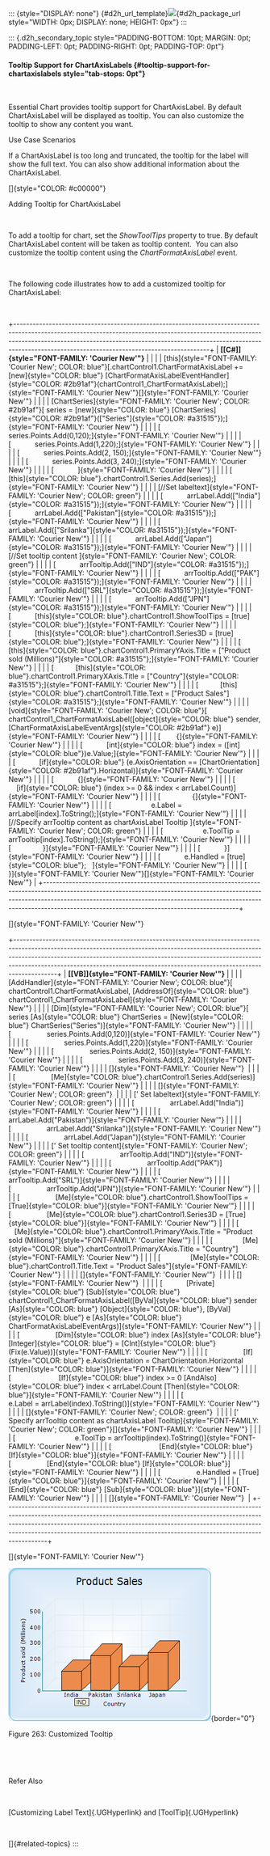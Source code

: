 ::: {style="DISPLAY: none"}
[](ms-xhelp:///?Id=d2h_url_template){#d2h_url_template}![](!package_url!){#d2h_package_url style="WIDTH: 0px; DISPLAY: none; HEIGHT: 0px"}
:::

::: {.d2h_secondary_topic style="PADDING-BOTTOM: 10pt; MARGIN: 0pt; PADDING-LEFT: 0pt; PADDING-RIGHT: 0pt; PADDING-TOP: 0pt"}
#### Tooltip Support for ChartAxisLabels {#tooltip-support-for-chartaxislabels style="tab-stops: 0pt"}

 

Essential Chart provides tooltip support for ChartAxisLabel. By default ChartAxisLabel will be displayed as tooltip. You can also customize the tooltip to show any content you want.

Use Case Scenarios

If a ChartAxisLabel is too long and truncated, the tooltip for the label will show the full text. You can also show additional information about the ChartAxisLabel.

[]{style="COLOR: #c00000"} 

Adding Tooltip for ChartAxisLabel

 

To add a tooltip for chart, set the *ShowToolTips* property to true. By default ChartAxisLabel content will be taken as tooltip content.  You can also customize the tooltip content using the *ChartFormatAxisLabel* event.

 

The following code illustrates how to add a customized tooltip for ChartAxisLabel:

 

+------------------------------------------------------------------------------------------------------------------------------------------------------------------------------------------------------------------------------------------------------------------------------------------------------+
| **[\[C#\]]{style="FONT-FAMILY: 'Courier New'"}**                                                                                                                                                                                                                                                     |
|                                                                                                                                                                                                                                                                                                      |
| [this]{style="FONT-FAMILY: 'Courier New'; COLOR: blue"}[.chartControl1.ChartFormatAxisLabel += [new]{style="COLOR: blue"} [ChartFormatAxisLabelEventHandler]{style="COLOR: #2b91af"}(chartControl1_ChartFormatAxisLabel);]{style="FONT-FAMILY: 'Courier New'"}[]{style="FONT-FAMILY: 'Courier New'"} |
|                                                                                                                                                                                                                                                                                                      |
| [ChartSeries]{style="FONT-FAMILY: 'Courier New'; COLOR: #2b91af"}[ series = [new]{style="COLOR: blue"} [ChartSeries]{style="COLOR: #2b91af"}([\"Series\"]{style="COLOR: #a31515"});]{style="FONT-FAMILY: 'Courier New'"}                                                                             |
|                                                                                                                                                                                                                                                                                                      |
| [            series.Points.Add(0,120);]{style="FONT-FAMILY: 'Courier New'"}                                                                                                                                                                                                                          |
|                                                                                                                                                                                                                                                                                                      |
| [            series.Points.Add(1,220);]{style="FONT-FAMILY: 'Courier New'"}                                                                                                                                                                                                                          |
|                                                                                                                                                                                                                                                                                                      |
| [            series.Points.Add(2, 150);]{style="FONT-FAMILY: 'Courier New'"}                                                                                                                                                                                                                         |
|                                                                                                                                                                                                                                                                                                      |
| [            series.Points.Add(3, 240);]{style="FONT-FAMILY: 'Courier New'"}                                                                                                                                                                                                                         |
|                                                                                                                                                                                                                                                                                                      |
| [            ]{style="FONT-FAMILY: 'Courier New'"}                                                                                                                                                                                                                                                   |
|                                                                                                                                                                                                                                                                                                      |
| [            [this]{style="COLOR: blue"}.chartControl1.Series.Add(series);]{style="FONT-FAMILY: 'Courier New'"}                                                                                                                                                                                      |
|                                                                                                                                                                                                                                                                                                      |
| [//Set labeltext]{style="FONT-FAMILY: 'Courier New'; COLOR: green"}                                                                                                                                                                                                                                  |
|                                                                                                                                                                                                                                                                                                      |
| [            arrLabel.Add([\"India\"]{style="COLOR: #a31515"});]{style="FONT-FAMILY: 'Courier New'"}                                                                                                                                                                                                 |
|                                                                                                                                                                                                                                                                                                      |
| [            arrLabel.Add([\"Pakistan\"]{style="COLOR: #a31515"});]{style="FONT-FAMILY: 'Courier New'"}                                                                                                                                                                                              |
|                                                                                                                                                                                                                                                                                                      |
| [            arrLabel.Add([\"Srilanka\"]{style="COLOR: #a31515"});]{style="FONT-FAMILY: 'Courier New'"}                                                                                                                                                                                              |
|                                                                                                                                                                                                                                                                                                      |
| [            arrLabel.Add([\"Japan\"]{style="COLOR: #a31515"});]{style="FONT-FAMILY: 'Courier New'"}                                                                                                                                                                                                 |
|                                                                                                                                                                                                                                                                                                      |
| [//Set tooltip content ]{style="FONT-FAMILY: 'Courier New'; COLOR: green"}                                                                                                                                                                                                                           |
|                                                                                                                                                                                                                                                                                                      |
| [            arrTooltip.Add([\"IND\"]{style="COLOR: #a31515"});]{style="FONT-FAMILY: 'Courier New'"}                                                                                                                                                                                                 |
|                                                                                                                                                                                                                                                                                                      |
| [            arrTooltip.Add([\"PAK\"]{style="COLOR: #a31515"});]{style="FONT-FAMILY: 'Courier New'"}                                                                                                                                                                                                 |
|                                                                                                                                                                                                                                                                                                      |
| [            arrTooltip.Add([\"SRL\"]{style="COLOR: #a31515"});]{style="FONT-FAMILY: 'Courier New'"}                                                                                                                                                                                                 |
|                                                                                                                                                                                                                                                                                                      |
| [            arrTooltip.Add([\"JPN\"]{style="COLOR: #a31515"});]{style="FONT-FAMILY: 'Courier New'"}                                                                                                                                                                                                 |
|                                                                                                                                                                                                                                                                                                      |
| [            [this]{style="COLOR: blue"}.chartControl1.ShowToolTips = [true]{style="COLOR: blue"};]{style="FONT-FAMILY: 'Courier New'"}                                                                                                                                                              |
|                                                                                                                                                                                                                                                                                                      |
| [            [this]{style="COLOR: blue"}.chartControl1.Series3D = [true]{style="COLOR: blue"};]{style="FONT-FAMILY: 'Courier New'"}                                                                                                                                                                  |
|                                                                                                                                                                                                                                                                                                      |
| [           [this]{style="COLOR: blue"}.chartControl1.PrimaryYAxis.Title = [\"Product sold (Millions)\"]{style="COLOR: #a31515"};]{style="FONT-FAMILY: 'Courier New'"}                                                                                                                               |
|                                                                                                                                                                                                                                                                                                      |
| [           [this]{style="COLOR: blue"}.chartControl1.PrimaryXAxis.Title = [\"Country\"]{style="COLOR: #a31515"};]{style="FONT-FAMILY: 'Courier New'"}                                                                                                                                               |
|                                                                                                                                                                                                                                                                                                      |
| [           [this]{style="COLOR: blue"}.chartControl1.Title.Text = [\"Product Sales\"]{style="COLOR: #a31515"};]{style="FONT-FAMILY: 'Courier New'"}                                                                                                                                                 |
|                                                                                                                                                                                                                                                                                                      |
| [void]{style="FONT-FAMILY: 'Courier New'; COLOR: blue"}[ chartControl1_ChartFormatAxisLabel([object]{style="COLOR: blue"} sender, [ChartFormatAxisLabelEventArgs]{style="COLOR: #2b91af"} e)]{style="FONT-FAMILY: 'Courier New'"}                                                                    |
|                                                                                                                                                                                                                                                                                                      |
| [        {]{style="FONT-FAMILY: 'Courier New'"}                                                                                                                                                                                                                                                      |
|                                                                                                                                                                                                                                                                                                      |
| [            [int]{style="COLOR: blue"} index = ([int]{style="COLOR: blue"})e.Value;]{style="FONT-FAMILY: 'Courier New'"}                                                                                                                                                                            |
|                                                                                                                                                                                                                                                                                                      |
| [            [if]{style="COLOR: blue"} (e.AxisOrientation == [ChartOrientation]{style="COLOR: #2b91af"}.Horizontal)]{style="FONT-FAMILY: 'Courier New'"}                                                                                                                                             |
|                                                                                                                                                                                                                                                                                                      |
| [            {]{style="FONT-FAMILY: 'Courier New'"}                                                                                                                                                                                                                                                  |
|                                                                                                                                                                                                                                                                                                      |
| [                [if]{style="COLOR: blue"} (index \>= 0 && index \< arrLabel.Count)]{style="FONT-FAMILY: 'Courier New'"}                                                                                                                                                                             |
|                                                                                                                                                                                                                                                                                                      |
| [                {]{style="FONT-FAMILY: 'Courier New'"}                                                                                                                                                                                                                                              |
|                                                                                                                                                                                                                                                                                                      |
| [                    e.Label = arrLabel\[index\].ToString();]{style="FONT-FAMILY: 'Courier New'"}                                                                                                                                                                                                    |
|                                                                                                                                                                                                                                                                                                      |
| [//Specify arrTooltip content as chartAxisLabel Tooltip ]{style="FONT-FAMILY: 'Courier New'; COLOR: green"}                                                                                                                                                                                          |
|                                                                                                                                                                                                                                                                                                      |
| [                    e.ToolTip = arrTooltip\[index\].ToString();]{style="FONT-FAMILY: 'Courier New'"}                                                                                                                                                                                                |
|                                                                                                                                                                                                                                                                                                      |
| [                }]{style="FONT-FAMILY: 'Courier New'"}                                                                                                                                                                                                                                              |
|                                                                                                                                                                                                                                                                                                      |
| [            }]{style="FONT-FAMILY: 'Courier New'"}                                                                                                                                                                                                                                                  |
|                                                                                                                                                                                                                                                                                                      |
| [            e.Handled = [true]{style="COLOR: blue"};   ]{style="FONT-FAMILY: 'Courier New'"}                                                                                                                                                                                                        |
|                                                                                                                                                                                                                                                                                                      |
| [        }]{style="FONT-FAMILY: 'Courier New'"}[]{style="FONT-FAMILY: 'Courier New'"}                                                                                                                                                                                                                |
+------------------------------------------------------------------------------------------------------------------------------------------------------------------------------------------------------------------------------------------------------------------------------------------------------+

[]{style="FONT-FAMILY: 'Courier New'"} 

+-------------------------------------------------------------------------------------------------------------------------------------------------------------------------------------------------------------------------------------------------------------------------------------------------------------------------------------+
| **[\[VB\]]{style="FONT-FAMILY: 'Courier New'"}**                                                                                                                                                                                                                                                                                    |
|                                                                                                                                                                                                                                                                                                                                     |
| [AddHandler]{style="FONT-FAMILY: 'Courier New'; COLOR: blue"}[ chartControl1.ChartFormatAxisLabel, [AddressOf]{style="COLOR: blue"} chartControl1_ChartFormatAxisLabel]{style="FONT-FAMILY: 'Courier New'"}                                                                                                                         |
|                                                                                                                                                                                                                                                                                                                                     |
| [Dim]{style="FONT-FAMILY: 'Courier New'; COLOR: blue"}[ series [As]{style="COLOR: blue"} ChartSeries = [New]{style="COLOR: blue"} ChartSeries(\"Series\")]{style="FONT-FAMILY: 'Courier New'"}                                                                                                                                      |
|                                                                                                                                                                                                                                                                                                                                     |
| [                  series.Points.Add(0,120)]{style="FONT-FAMILY: 'Courier New'"}                                                                                                                                                                                                                                                    |
|                                                                                                                                                                                                                                                                                                                                     |
| [                  series.Points.Add(1,220)]{style="FONT-FAMILY: 'Courier New'"}                                                                                                                                                                                                                                                    |
|                                                                                                                                                                                                                                                                                                                                     |
| [                  series.Points.Add(2, 150)]{style="FONT-FAMILY: 'Courier New'"}                                                                                                                                                                                                                                                   |
|                                                                                                                                                                                                                                                                                                                                     |
| [                  series.Points.Add(3, 240)]{style="FONT-FAMILY: 'Courier New'"}                                                                                                                                                                                                                                                   |
|                                                                                                                                                                                                                                                                                                                                     |
| []{style="FONT-FAMILY: 'Courier New'"}                                                                                                                                                                                                                                                                                              |
|                                                                                                                                                                                                                                                                                                                                     |
| [                  [Me]{style="COLOR: blue"}.chartControl1.Series.Add(series)]{style="FONT-FAMILY: 'Courier New'"}                                                                                                                                                                                                                  |
|                                                                                                                                                                                                                                                                                                                                     |
| []{style="FONT-FAMILY: 'Courier New'; COLOR: green"}                                                                                                                                                                                                                                                                                |
|                                                                                                                                                                                                                                                                                                                                     |
| [\' Set labeltext]{style="FONT-FAMILY: 'Courier New'; COLOR: green"}                                                                                                                                                                                                                                                                |
|                                                                                                                                                                                                                                                                                                                                     |
| [                  arrLabel.Add(\"India\")]{style="FONT-FAMILY: 'Courier New'"}                                                                                                                                                                                                                                                     |
|                                                                                                                                                                                                                                                                                                                                     |
| [                  arrLabel.Add(\"Pakistan\")]{style="FONT-FAMILY: 'Courier New'"}                                                                                                                                                                                                                                                  |
|                                                                                                                                                                                                                                                                                                                                     |
| [                  arrLabel.Add(\"Srilanka\")]{style="FONT-FAMILY: 'Courier New'"}                                                                                                                                                                                                                                                  |
|                                                                                                                                                                                                                                                                                                                                     |
| [                  arrLabel.Add(\"Japan\")]{style="FONT-FAMILY: 'Courier New'"}                                                                                                                                                                                                                                                     |
|                                                                                                                                                                                                                                                                                                                                     |
| [\' Set tooltip content]{style="FONT-FAMILY: 'Courier New'; COLOR: green"}                                                                                                                                                                                                                                                          |
|                                                                                                                                                                                                                                                                                                                                     |
| [                  arrTooltip.Add(\"IND\")]{style="FONT-FAMILY: 'Courier New'"}                                                                                                                                                                                                                                                     |
|                                                                                                                                                                                                                                                                                                                                     |
| [                  arrTooltip.Add(\"PAK\")]{style="FONT-FAMILY: 'Courier New'"}                                                                                                                                                                                                                                                     |
|                                                                                                                                                                                                                                                                                                                                     |
| [                  arrTooltip.Add(\"SRL\")]{style="FONT-FAMILY: 'Courier New'"}                                                                                                                                                                                                                                                     |
|                                                                                                                                                                                                                                                                                                                                     |
| [                  arrTooltip.Add(\"JPN\")]{style="FONT-FAMILY: 'Courier New'"}                                                                                                                                                                                                                                                     |
|                                                                                                                                                                                                                                                                                                                                     |
| [                  [Me]{style="COLOR: blue"}.chartControl1.ShowToolTips = [True]{style="COLOR: blue"}]{style="FONT-FAMILY: 'Courier New'"}                                                                                                                                                                                          |
|                                                                                                                                                                                                                                                                                                                                     |
| [                  [Me]{style="COLOR: blue"}.chartControl1.Series3D = [True]{style="COLOR: blue"}]{style="FONT-FAMILY: 'Courier New'"}                                                                                                                                                                                              |
|                                                                                                                                                                                                                                                                                                                                     |
| [               [Me]{style="COLOR: blue"}.chartControl1.PrimaryYAxis.Title = \"Product sold (Millions)\"]{style="FONT-FAMILY: 'Courier New'"}                                                                                                                                                                                       |
|                                                                                                                                                                                                                                                                                                                                     |
| [               [Me]{style="COLOR: blue"}.chartControl1.PrimaryXAxis.Title = \"Country\"]{style="FONT-FAMILY: 'Courier New'"}                                                                                                                                                                                                       |
|                                                                                                                                                                                                                                                                                                                                     |
| [               [Me]{style="COLOR: blue"}.chartControl1.Title.Text = \"Product Sales\"]{style="FONT-FAMILY: 'Courier New'"}                                                                                                                                                                                                         |
|                                                                                                                                                                                                                                                                                                                                     |
| []{style="FONT-FAMILY: 'Courier New'"}                                                                                                                                                                                                                                                                                              |
|                                                                                                                                                                                                                                                                                                                                     |
| []{style="FONT-FAMILY: 'Courier New'"}                                                                                                                                                                                                                                                                                              |
|                                                                                                                                                                                                                                                                                                                                     |
| [            [Private]{style="COLOR: blue"} [Sub]{style="COLOR: blue"} chartControl1_ChartFormatAxisLabel([ByVal]{style="COLOR: blue"} sender [As]{style="COLOR: blue"} [Object]{style="COLOR: blue"}, [ByVal]{style="COLOR: blue"} e [As]{style="COLOR: blue"} ChartFormatAxisLabelEventArgs)]{style="FONT-FAMILY: 'Courier New'"} |
|                                                                                                                                                                                                                                                                                                                                     |
| [                  [Dim]{style="COLOR: blue"} index [As]{style="COLOR: blue"} [Integer]{style="COLOR: blue"} = [CInt]{style="COLOR: blue"}(Fix(e.Value))]{style="FONT-FAMILY: 'Courier New'"}                                                                                                                                       |
|                                                                                                                                                                                                                                                                                                                                     |
| [                  [If]{style="COLOR: blue"} e.AxisOrientation = ChartOrientation.Horizontal [Then]{style="COLOR: blue"}]{style="FONT-FAMILY: 'Courier New'"}                                                                                                                                                                       |
|                                                                                                                                                                                                                                                                                                                                     |
| [                        [If]{style="COLOR: blue"} index \>= 0 [AndAlso]{style="COLOR: blue"} index \< arrLabel.Count [Then]{style="COLOR: blue"}]{style="FONT-FAMILY: 'Courier New'"}                                                                                                                                              |
|                                                                                                                                                                                                                                                                                                                                     |
| [                              e.Label = arrLabel(index).ToString()]{style="FONT-FAMILY: 'Courier New'"}                                                                                                                                                                                                                            |
|                                                                                                                                                                                                                                                                                                                                     |
| []{style="FONT-FAMILY: 'Courier New'; COLOR: green"}                                                                                                                                                                                                                                                                                |
|                                                                                                                                                                                                                                                                                                                                     |
| [\' Specify arrTooltip content as chartAxisLabel Tooltip]{style="FONT-FAMILY: 'Courier New'; COLOR: green"}[]{style="FONT-FAMILY: 'Courier New'"}                                                                                                                                                                                   |
|                                                                                                                                                                                                                                                                                                                                     |
| [                              e.ToolTip = arrTooltip(index).ToString()]{style="FONT-FAMILY: 'Courier New'"}                                                                                                                                                                                                                        |
|                                                                                                                                                                                                                                                                                                                                     |
| [                        [End]{style="COLOR: blue"} [If]{style="COLOR: blue"}]{style="FONT-FAMILY: 'Courier New'"}                                                                                                                                                                                                                  |
|                                                                                                                                                                                                                                                                                                                                     |
| [                  [End]{style="COLOR: blue"} [If]{style="COLOR: blue"}]{style="FONT-FAMILY: 'Courier New'"}                                                                                                                                                                                                                        |
|                                                                                                                                                                                                                                                                                                                                     |
| [                  e.Handled = [True]{style="COLOR: blue"}]{style="FONT-FAMILY: 'Courier New'"}                                                                                                                                                                                                                                     |
|                                                                                                                                                                                                                                                                                                                                     |
| [            [End]{style="COLOR: blue"} [Sub]{style="COLOR: blue"}]{style="FONT-FAMILY: 'Courier New'"}                                                                                                                                                                                                                             |
|                                                                                                                                                                                                                                                                                                                                     |
| []{style="FONT-FAMILY: 'Courier New'"}                                                                                                                                                                                                                                                                                              |
+-------------------------------------------------------------------------------------------------------------------------------------------------------------------------------------------------------------------------------------------------------------------------------------------------------------------------------------+

[]{style="FONT-FAMILY: 'Courier New'"} 

![Description: C:\\Users\\sivakumard\\Desktop\\Tooltip.png](ImagesExt/image84_263.png){border="0"}

Figure 263: Customized Tooltip

 

 

Refer Also

 

[Customizing Label Text]{.UGHyperlink} and [ToolTip]{.UGHyperlink}

 

[]{#related-topics}
:::
